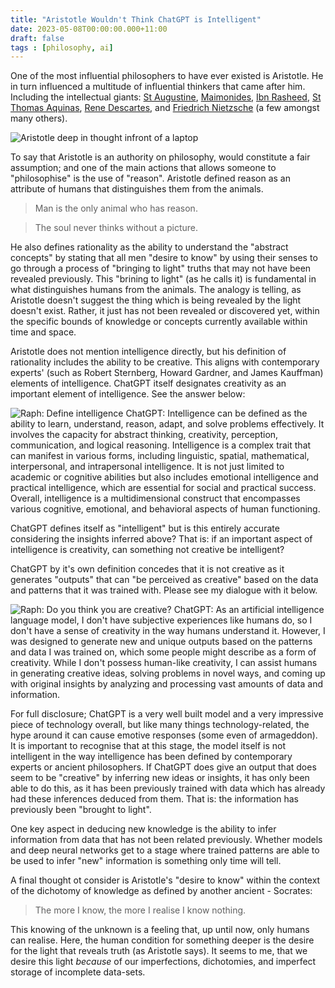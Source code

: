 ```yaml
---
title: "Aristotle Wouldn't Think ChatGPT is Intelligent"
date: 2023-05-08T00:00:00.000+11:00
draft: false
tags : [philosophy, ai]
---
```


One of the most influential philosophers to have ever existed is Aristotle. He
in turn influenced a multitude of influential thinkers that came after him.
Including the intellectual giants: [St
Augustine](https://en.wikipedia.org/wiki/Augustine_of_Hippo),
[Maimonides](https://en.wikipedia.org/wiki/Maimonides), [Ibn Rasheed](https://en.wikipedia.org/wiki/Averroes), [St
Thomas Aquinas](https://en.wikipedia.org/wiki/Thomas_Aquinas), [Rene
Descartes](https://en.wikipedia.org/wiki/Ren%C3%A9_Descartes), and [Friedrich
Nietzsche](https://en.wikipedia.org/wiki/Friedrich_Nietzsche) (a few amongst many
others).

![Aristotle deep in thought infront of a laptop](/images/aristotle-deep-thought.png)

To say that Aristotle is an authority on philosophy, would constitute a fair
assumption; and one of the main actions that allows someone to "philosophise" is the
use of "reason". Aristotle defined reason as an attribute of humans that distinguishes them
from
the animals.

> Man is the only animal who has reason.

> The soul never thinks without a picture.

He also defines rationality as the ability to understand the "abstract concepts"
by stating that all men "desire to know" by using their senses to go through a
process of "bringing to light" truths that may not have been revealed
previously. This "brining to light" (as he calls it) is fundamental in what
distinguishes humans from the animals. The analogy is telling, as Aristotle doesn't
suggest the thing which is being revealed by the light doesn't exist. Rather, it
just has not been revealed or discovered yet, within the specific bounds of
knowledge or concepts currently available within time and space.


Aristotle does not mention intelligence directly, but his definition of
rationality includes the ability to be creative. This aligns with contemporary
experts' (such as Robert Sternberg, Howard Gardner, and James Kauffman) elements
of intelligence. ChatGPT itself designates creativity as an important element of
intelligence. See the answer below:

![Raph: Define intelligence
ChatGPT: Intelligence can be defined as the ability to learn, understand, reason, adapt, and solve problems effectively. It involves the capacity for abstract thinking, creativity, perception, communication, and logical reasoning. Intelligence is a complex trait that can manifest in various forms, including linguistic, spatial, mathematical, interpersonal, and intrapersonal intelligence. It is not just limited to academic or cognitive abilities but also includes emotional intelligence and practical intelligence, which are essential for social and practical success. Overall, intelligence is a multidimensional construct that encompasses various cognitive, emotional, and behavioral aspects of human functioning.](/images/chat-gpt-intelligence.png)

ChatGPT defines itself as "intelligent" but is this entirely accurate
considering the insights inferred above? That is: if an important aspect of
intelligence is creativity, can something not creative be intelligent?

ChatGPT by it's own definition concedes that it is not creative as it generates
"outputs" that can "be perceived as creative" based on the data and patterns
that it was trained with. Please see my dialogue with it below.

![Raph: Do you think you are creative?
ChatGPT: As an artificial intelligence language model, I don't have subjective experiences like humans do, so I don't have a sense of creativity in the way humans understand it. However, I was designed to generate new and unique outputs based on the patterns and data I was trained on, which some people might describe as a form of creativity. While I don't possess human-like creativity, I can assist humans in generating creative ideas, solving problems in novel ways, and coming up with original insights by analyzing and processing vast amounts of data and information.](/images/chat-gpt-perception-creative.png)

For full disclosure; ChatGPT is a very well built model and a very impressive
piece of technology overall, but like many things technology-related, the hype
around it can cause emotive  responses (some even of armageddon). It is
important to recognise that at this stage, the model itself is not intelligent
in the way intelligence has been defined by contemporary experts or ancient
philosophers. If ChatGPT does give an output that does seem to be "creative" by
inferring new ideas or insights, it has only been able to do this, as it has been
previously trained with data which has already had these inferences deduced from them.
That is: the information has previously been "brought to light".

One key aspect in deducing new knowledge is the ability to infer information
from data that has not been related previously. Whether models and deep neural
networks get to a stage where trained patterns are able to be used to infer
"new" information is something only time will tell.

A final thought ot consider is Aristotle's "desire to know" within the context of the dichotomy of
knowledge as defined by another ancient - Socrates:

> The more I know, the more I realise I know nothing.

This knowing of the unknown is a feeling that, up until now, only humans can
realise. Here, the human condition for something deeper is the desire for the light
that reveals truth (as Aristotle says). It seems to me, that we desire this light *because* of our imperfections, dichotomies, and
imperfect storage of incomplete data-sets.
